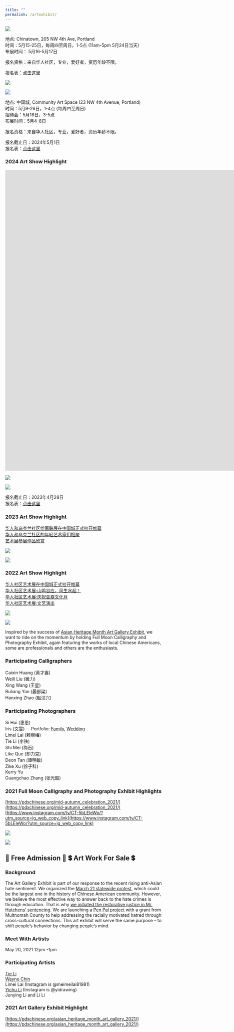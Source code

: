 ```yaml
---
title: ""
permalink: /artexhibit/
---
```


![](https://res.cloudinary.com/dhngj18do/image/upload/f_auto,q_auto/v1/images/activities/artshow2025)

地点: Chinatown, 205 NW 4th Ave, Portland  
时间：5月15-25日，每周四至周日，1-5点 (11am-5pm 5月24日当天)   
布展时间： 5月16-5月17日  

报名资格：来自华人社区，专业，爱好者，资历年龄不限。

报名表：[点击这里](https://docs.google.com/forms/d/e/1FAIpQLSeMc3aVAPV5BkmZ8BThHhvHHEYnbNHy1B9YQCgxxiWcpAGoZQ/viewform?usp=sf_link)  

![](https://res.cloudinary.com/dhngj18do/image/upload/f_auto,q_auto/v1/images/divider)

![](https://res.cloudinary.com/dhngj18do/image/upload/f_auto,q_auto/v1/images/activities/artshow2024)

地点: 中国城, Community Art Space (23 NW 4th Avenue, Portland)  
时间：5月9-26日，1-4点 (每周四至周日)  
招待会：5月18日，3-5点  
布展时间：5月4-8日  

报名资格：来自华人社区，专业，爱好者，资历年龄不限。

报名截止日：2024年5月1日  
报名表：[点击这里](https://docs.google.com/forms/d/e/1FAIpQLSeMc3aVAPV5BkmZ8BThHhvHHEYnbNHy1B9YQCgxxiWcpAGoZQ/viewform?usp=sf_link)  

### 2024 Art Show Highlight

<iframe width="1708" height="960" src="https://www.youtube.com/embed/iv9UinZfdHo" title="2024 Joint Art Show Narrated by 西北兆" frameborder="0" allow="accelerometer; autoplay; clipboard-write; encrypted-media; gyroscope; picture-in-picture; web-share" referrerpolicy="strict-origin-when-cross-origin" allowfullscreen></iframe>

![](https://res.cloudinary.com/dhngj18do/image/upload/f_auto,q_auto/v1/images/divider)

![](https://res.cloudinary.com/dhngj18do/image/upload/f_auto,q_auto/v1/images/activities/artshow2023_lwwoyslajauogjoroghg)

报名截止日：2023年4月28日  
报名表：[点击这里](https://docs.google.com/forms/d/e/1FAIpQLSeMc3aVAPV5BkmZ8BThHhvHHEYnbNHy1B9YQCgxxiWcpAGoZQ/viewform?usp=sf_link)  

### 2023 Art Show Highlight

[华人和乌克兰社区绘画联展在中国城正式拉开帷幕](https://pdxchinese.org/art_show_opening_ceremony_2023/)  
[华人和乌克兰社区的年轻艺术家们相聚](https://pdxchinese.org/art_show_young_artists_2023/)  
[艺术展参展作品欣赏](https://pdxchinese.org/art_show_artworks_2023/)  

![](https://res.cloudinary.com/dhngj18do/image/upload/f_auto,q_auto/v1/images/divider)

![](https://res.cloudinary.com/dhngj18do/image/upload/f_auto,q_auto/v1/images/activities/ArtShow2022_lco3nwu214litc577alr)

### 2022 Art Show Highlight

[华人社区艺术展在中国城正式拉开帷幕](https://pdxchinese.org/artshow_artworks_2022/)  
[华人社区艺术展:山鸣谷应，风生水起！](https://pdxchinese.org/artshow_arttalk_2022/)  
[华人社区艺术展:庆祝亚裔文化月](https://pdxchinese.org/artshow_closing_2022/)  
[华人社区艺术展:文艺演出](https://pdxchinese.org/artshow_performance_2022/)  

![](https://res.cloudinary.com/dhngj18do/image/upload/f_auto,q_auto/v1/images/divider)

![](https://res.cloudinary.com/dhngj18do/image/upload/f_auto,q_auto/v1/images/activities/pp_exhibit_2021_dloumn5akjptnpxonlwi)

Inspired by the success of [Asian Heritage Month Art Gallery Exhibit](https://pdxchinese.org/asian_heritage_month_art_gallery_2021/), we want to ride on the momentum by holding Full Moon Calligraphy and Photography Exhibit, again featuring the works of local Chinese Americans, some are professionals and others are the enthusiasts.

### Participating Calligraphers

Caixin Huang (黄才鑫)  
Weili Liu (微力)  
Xing Wang (王星)  
Buliang Yan (晏部梁)  
Hanxing Zhao (赵汉兴)  

### Participating Photographers

Si Hui (惠思)  
Iris (文雯) -- Portfolio: [Family](http://lightbyiris.com), [Wedding](http://lovebyirisphotography.com)  
Limei Lai (赖丽梅)  
Tie Li (李铁)  
Shi Mei (梅石)  
Like Que (却力克)  
Deon Tan (谭明敏)  
Zike Xu (徐子科)  
Kerry Yu  
Guangchao Zhang (张光超)  

### 2021 Full Moon Calligraphy and Photography Exhibit Highlights

[https://pdxchinese.org/mid-autumn_celebration_2021/](https://pdxchinese.org/mid-autumn_celebration_2021/)  
[https://www.instagram.com/tv/CT-5bLEIeWo/?utm_source=ig_web_copy_link](https://www.instagram.com/tv/CT-5bLEIeWo/?utm_source=ig_web_copy_link)  


![](https://res.cloudinary.com/dhngj18do/image/upload/f_auto,q_auto/v1/images/divider)

![](https://res.cloudinary.com/dhngj18do/image/upload/f_auto,q_auto/v1/images/activities/artshow2021_gjquivffcai6x4xq8mxx)
## :ticket: Free Admission :ticket:  :heavy_dollar_sign: Art Work For Sale :heavy_dollar_sign:

### Background

The Art Gallery Exhibit is part of our response to the recent rising anti-Asian hate sentiment. We organized the [March 21 statewide protest](https://youtu.be/J7a-K8JcJcg), which could be the largest one in the history of Chinese American community. However, we believe the most effective way to answer back to the hate crimes is through education. That is why [we initiated the restorative justice in Mr. Hutchens’ sentencing](https://pdxchinese.org/OCC_Statement_and_Response/). We are launching a [Pen Pal project](https://pdxchinese.org/penpal/) with a grant from Multnomah County to help addressing the racially motivated hatred through cross-cultural connections. This art exhibit will serve the same purpose – to shift people’s behavior by changing people’s mind.

### Meet With Artists

May 20, 2021 12pm -1pm

### Participating Artists

[Tie Li](https://www.litiefineart.com/)  
[Wayne Chin](http://waynechin.com/)  
Limei Lai (Instagram is @meimeilai81981)  
[Yichu Li](https://www.yidrawing.com/) (Instagram is @yidrawing)  
Junying Li and Li Li  

### 2021 Art Gallery Exhibit Highlight

[https://pdxchinese.org/asian_heritage_month_art_gallery_2021/](https://pdxchinese.org/asian_heritage_month_art_gallery_2021/)
